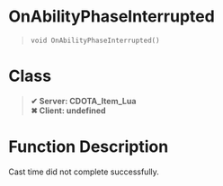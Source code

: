 # OnAbilityPhaseInterrupted
> `void OnAbilityPhaseInterrupted()`
# Class
> __✔ Server: CDOTA_Item_Lua__  
> __✖ Client: undefined__  
# Function Description
Cast time did not complete successfully.
